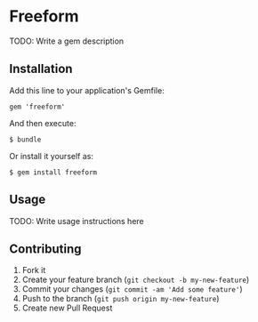 # Freeform

TODO: Write a gem description

## Installation

Add this line to your application's Gemfile:

    gem 'freeform'

And then execute:

    $ bundle

Or install it yourself as:

    $ gem install freeform

## Usage

TODO: Write usage instructions here

## Contributing

1. Fork it
2. Create your feature branch (`git checkout -b my-new-feature`)
3. Commit your changes (`git commit -am 'Add some feature'`)
4. Push to the branch (`git push origin my-new-feature`)
5. Create new Pull Request
